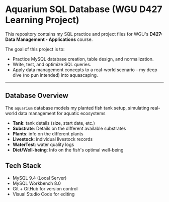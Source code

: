 # Aquarium SQL Database (WGU D427 Learning Project)

This repository contains my SQL practice and project files for WGU's **D427: Data Management - Applications** course.

The goal of this project is to:
- Practice MySQL database creation, table design, and normalization.
- Write, test, and optimize SQL queries.
- Apply data management concepts to a real-world scenario - my deep dive (no pun intended) into aquascaping.

---

## Database Overview

The `aquarium` database models my planted fish tank setup, simulating real-world data management for aquatic ecosystems
- **Tank**: tank details (size, start date, etc.)
- **Substrate**: Details on the different available substrates
- **Plants**: info on the different plants
- **Livestock**: individual livestock records
- **WaterTest**: water quality logs
- **Diet/Well-being**: Info on the fish's optimal well-being

## Tech Stack
- MySQL 9.4 (Local Server)
- MySQL Workbench 8.0
- Git + GitHub for version control
- Visual Studio Code for editing
